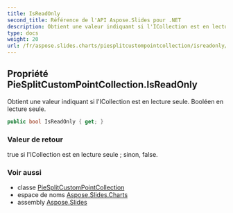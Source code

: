 ```yaml
---
title: IsReadOnly
second_title: Référence de l'API Aspose.Slides pour .NET
description: Obtient une valeur indiquant si l'ICollection est en lecture seule. Booléen en lecture seule.
type: docs
weight: 20
url: /fr/aspose.slides.charts/piesplitcustompointcollection/isreadonly/
---
```


## Propriété PieSplitCustomPointCollection.IsReadOnly

Obtient une valeur indiquant si l'ICollection est en lecture seule. Booléen en lecture seule.

```csharp
public bool IsReadOnly { get; }
```

### Valeur de retour

true si l'ICollection est en lecture seule ; sinon, false.

### Voir aussi

* classe [PieSplitCustomPointCollection](../../piesplitcustompointcollection)
* espace de noms [Aspose.Slides.Charts](../../piesplitcustompointcollection)
* assembly [Aspose.Slides](../../../)

<!-- NE PAS ÉDITER : généré par xmldocmd pour Aspose.Slides.dll -->